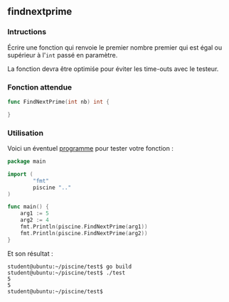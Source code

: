 ## findnextprime

### Intructions

Écrire une fonction qui renvoie le premier nombre premier qui est égal ou supérieur à l'`int` passé en paramètre.

La fonction devra être optimiśe pour éviter les time-outs avec le testeur.

### Fonction attendue

```go
func FindNextPrime(int nb) int {

}
```

### Utilisation

Voici un éventuel [programme](TODO-LINK) pour tester votre fonction :

```go
package main

import (
        "fmt"
        piscine ".."
)

func main() {
	arg1 := 5
	arg2 := 4
	fmt.Println(piscine.FindNextPrime(arg1))
	fmt.Println(piscine.FindNextPrime(arg2))
}
```

Et son résultat :

```console
student@ubuntu:~/piscine/test$ go build
student@ubuntu:~/piscine/test$ ./test
5
5
student@ubuntu:~/piscine/test$
```
